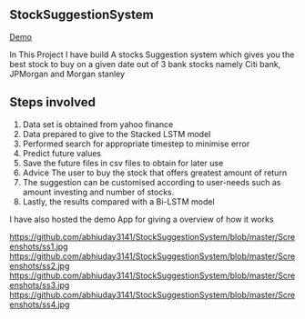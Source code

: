 ## StockSuggestionSystem 
 <a href="https://abhiuday3141-stocksuggestionsystem-stockapphome-dnqybx.streamlitapp.com/Stacked_LSTM">Demo<a>


In This Project I have build A stocks Suggestion system which gives you the best stock to buy on a given date out of 3 bank stocks namely Citi bank, JPMorgan and Morgan stanley

## Steps involved
1) Data set is obtained from yahoo finance 
2) Data prepared to give to the Stacked LSTM model
3) Performed search for appropriate timestep to minimise error
4) Predict future values
5) Save the future files in csv files to obtain for later use
7) Advice The user to buy the stock that offers greatest amount of return
8) The suggestion can be customised according to user-needs such as amount investing and number of stocks.
9) Lastly, the results compared with a Bi-LSTM model

I have also hosted the demo App for giving a overview of how it works
 
https://github.com/abhiuday3141/StockSuggestionSystem/blob/master/Screenshots/ss1.jpg
https://github.com/abhiuday3141/StockSuggestionSystem/blob/master/Screenshots/ss2.jpg
https://github.com/abhiuday3141/StockSuggestionSystem/blob/master/Screenshots/ss3.jpg
https://github.com/abhiuday3141/StockSuggestionSystem/blob/master/Screenshots/ss4.jpg
